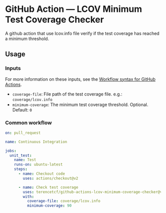 # GitHub Action — LCOV Minimum Test Coverage Checker

A github action that use lcov.info file verify if the test coverage has reached a minimum threshold.

## Usage

### Inputs

For more information on these inputs, see the [Workflow syntax for GitHub Actions](https://docs.github.com/en/actions/learn-github-actions/workflow-syntax-for-github-actions).

- `coverage-file`: File path of the test coverage file. e.g.: `coverage/lcov.info`
- `minimum-coverage`: The minimum test coverage threshold. Optional. Default: `0`

### Common workflow

```yaml
on: pull_request

name: Continuous Integration

jobs:
  unit_test:
    name: Test
    runs-on: ubuntu-latest
    steps:
      - name: Checkout code
        uses: actions/checkout@v2

      - name: Check test coverage
        uses: terencetcf/github-actions-lcov-minimum-coverage-checker@v1
        with:
          coverage-file: coverage/lcov.info
          minimum-coverage: 90
```

